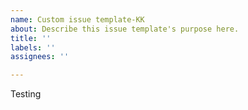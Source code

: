 ```yaml
---
name: Custom issue template-KK
about: Describe this issue template's purpose here.
title: ''
labels: ''
assignees: ''

---
```


Testing
